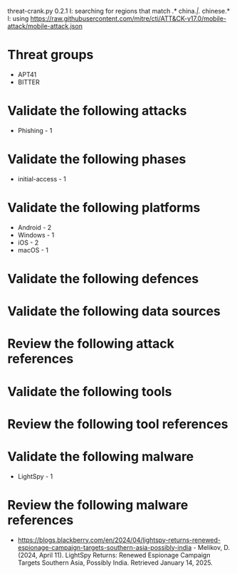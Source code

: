 threat-crank.py 0.2.1
I: searching for regions that match .* china.*|.* chinese.*
I: using https://raw.githubusercontent.com/mitre/cti/ATT&CK-v17.0/mobile-attack/mobile-attack.json
# Threat groups

* APT41
* BITTER

# Validate the following attacks

* Phishing - 1

# Validate the following phases

* initial-access - 1

# Validate the following platforms

* Android - 2
* Windows - 1
* iOS - 2
* macOS - 1

# Validate the following defences


# Validate the following data sources


# Review the following attack references


# Validate the following tools


# Review the following tool references


# Validate the following malware

* LightSpy - 1

# Review the following malware references

* https://blogs.blackberry.com/en/2024/04/lightspy-returns-renewed-espionage-campaign-targets-southern-asia-possibly-india - Melikov, D. (2024, April 11). LightSpy Returns: Renewed Espionage Campaign Targets Southern Asia, Possibly India. Retrieved January 14, 2025.


